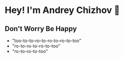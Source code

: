 # Hey! I'm Andrey Chizhov 👋

## Don't Worry Be Happy 
 - "too-to-to-ro-to-ro-to-ro-to-too"
 - "ro-to-ro-to-ro-to-too"
 - "ro-to-ro-to-too"

